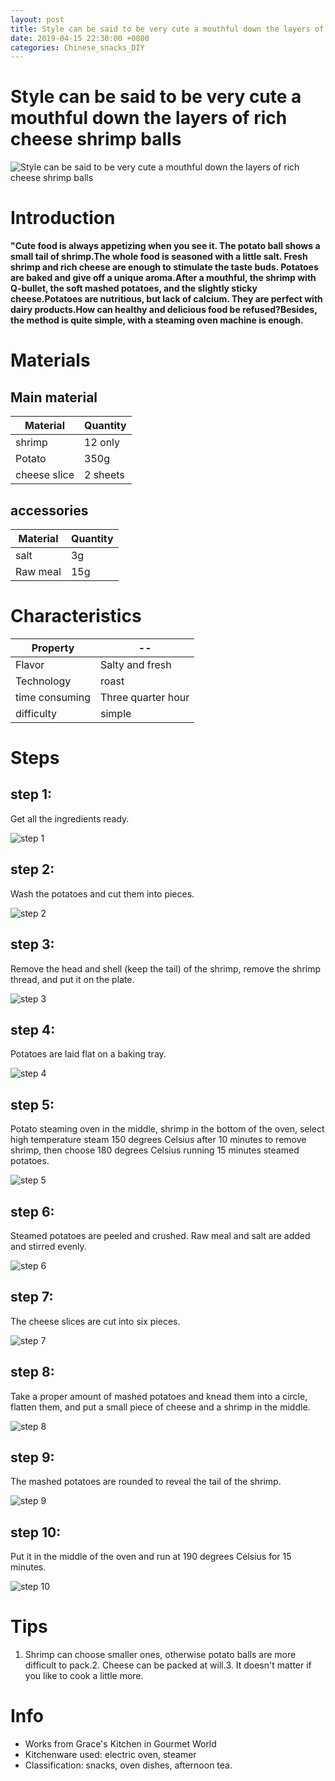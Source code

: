 ```yaml
---
layout: post
title: Style can be said to be very cute a mouthful down the layers of rich cheese shrimp balls
date: 2019-04-15 22:30:00 +0800
categories: Chinese_snacks_DIY
---
```


# Style can be said to be very cute a mouthful down the layers of rich cheese shrimp balls

![Style can be said to be very cute a mouthful down the layers of rich cheese shrimp balls]({{site.baseurl}}/img/401653/401653.jpg)

# Introduction

**"Cute food is always appetizing when you see it. The potato ball shows a small tail of shrimp.The whole food is seasoned with a little salt. Fresh shrimp and rich cheese are enough to stimulate the taste buds. Potatoes are baked and give off a unique aroma.After a mouthful, the shrimp with Q-bullet, the soft mashed potatoes, and the slightly sticky cheese.Potatoes are nutritious, but lack of calcium. They are perfect with dairy products.How can healthy and delicious food be refused?Besides, the method is quite simple, with a steaming oven machine is enough.**

# Materials


## Main material

Material|Quantity
--|--
shrimp|12 only
Potato|350g
cheese slice|2 sheets

## accessories

Material|Quantity
--|--
salt|3g
Raw meal|15g

# Characteristics

Property|--
--|--
Flavor|Salty and fresh
Technology|roast
time consuming|Three quarter hour
difficulty|simple

# Steps

## step 1:

Get all the ingredients ready.

![step 1]({{site.baseurl}}/img/401653/1.jpg)

## step 2:

Wash the potatoes and cut them into pieces.

![step 2]({{site.baseurl}}/img/401653/2.jpg)

## step 3:

Remove the head and shell (keep the tail) of the shrimp, remove the shrimp thread, and put it on the plate.

![step 3]({{site.baseurl}}/img/401653/3.jpg)

## step 4:

Potatoes are laid flat on a baking tray.

![step 4]({{site.baseurl}}/img/401653/4.jpg)

## step 5:

Potato steaming oven in the middle, shrimp in the bottom of the oven, select high temperature steam 150 degrees Celsius after 10 minutes to remove shrimp, then choose 180 degrees Celsius running 15 minutes steamed potatoes.

![step 5]({{site.baseurl}}/img/401653/5.jpg)

## step 6:

Steamed potatoes are peeled and crushed. Raw meal and salt are added and stirred evenly.

![step 6]({{site.baseurl}}/img/401653/6.jpg)

## step 7:

The cheese slices are cut into six pieces.

![step 7]({{site.baseurl}}/img/401653/7.jpg)

## step 8:

Take a proper amount of mashed potatoes and knead them into a circle, flatten them, and put a small piece of cheese and a shrimp in the middle.

![step 8]({{site.baseurl}}/img/401653/8.jpg)

## step 9:

The mashed potatoes are rounded to reveal the tail of the shrimp.

![step 9]({{site.baseurl}}/img/401653/9.jpg)

## step 10:

Put it in the middle of the oven and run at 190 degrees Celsius for 15 minutes.

![step 10]({{site.baseurl}}/img/401653/10.jpg)

# Tips

1. Shrimp can choose smaller ones, otherwise potato balls are more difficult to pack.2. Cheese can be packed at will.3. It doesn't matter if you like to cook a little more.

# Info

- Works from Grace's Kitchen in Gourmet World
- Kitchenware used: electric oven, steamer
- Classification: snacks, oven dishes, afternoon tea.